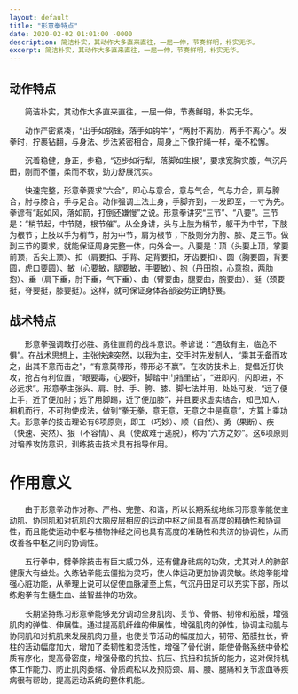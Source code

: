```yaml
---
layout: default
title: "形意拳特点"
date: 2020-02-02 01:01:00 -0000
description: 简洁朴实，其动作大多直来直往，一屈一伸，节奏鲜明，朴实无华。
excerpt: 简洁朴实，其动作大多直来直往，一屈一伸，节奏鲜明，朴实无华。
---
```


## 动作特点

&#8195;&#8195;简洁朴实，其动作大多直来直往，一屈一伸，节奏鲜明，朴实无华。

&#8195;&#8195;动作严密紧凑，“出手如钢锉，落手如钩竿”，“两肘不离肋，两手不离心”。发拳时，拧裹钻翻，与身法、步法紧密相合，周身上下像拧绳一样，毫不松懈。

&#8195;&#8195;沉着稳健，身正，步稳，“迈步如行犁，落脚如生根”，要求宽胸实腹，气沉丹田，刚而不僵，柔而不软，劲力舒展沉实。

&#8195;&#8195;快速完整，形意拳要求“六合”，即心与意合，意与气合，气与力合，肩与胯合，肘与膝合，手与足合。动作强调上法上身，手脚齐到，一发即至，一寸为先。拳谚有“起如风，落如箭，打倒还嫌慢”之说。形意拳讲究“三节”、“八要”。三节是：“梢节起，中节随，根节催”。从全身讲，头与上肢为梢节，躯干为中节，下肢为根节；上肢以手为梢节，肘为中节，肩为根节；下肢则分为胯、膝、足三节。做到三节的要求，就能保证周身完整一体，内外合一。八要是：顶（头要上顶，掌要前顶，舌尖上顶）、扣（肩要扣、手背、足背要扣，牙齿要扣）、圆（胸要圆，背要圆，虎口要圆）、敏（心要敏，腿要敏，手要敏）、抱（丹田抱，心意抱，两肋抱）、垂（肩下垂，肘下垂，气下垂）、曲（臂要曲，腿要曲，腕要曲）、挺（颈要挺，脊要挺，膝要挺）。这样，就可保证身体各部姿势正确舒展。

## 战术特点
&#8195;&#8195;形意拳强调敢打必胜、勇往直前的战斗意识。拳谚说：“遇敌有主，临危不惧”。在战术思想上，主张快速突然，以我为主，交手时先发制人，“乘其无备而攻之，出其不意而击之”，“有意莫带形，带形必不赢”。在攻防技术上，提倡近打快攻，抢占有利位置，“眼要毒，心要奸，脚踏中门裆里钻”，“进即闪，闪即进，不必远求”。形意拳主张头、肩、肘、手、胯、膝、脚七法并用，处处可发，“远了便上手，近了便加肘；远了用脚踢，近了便加膝”，并且要求虚实结合，知己知人，相机而行，不可拘使成法，做到“拳无拳，意无意，无意之中是真意”，方算上乘功夫。形意拳的技击理论有6项原则，即工（巧妙）、顺（自然）、勇（果断）、疾（快速、突然）、狠（不容情）、真（使敌难于逃脱），称为“六方之妙”。这6项原则对培养攻防意识，训练技击技术具有指导作用。

# 作用意义
&#8195;&#8195;由于形意拳动作对称、严格、完整、和谐，所以长期系统地练习形意拳能使主动肌、协同肌和对抗肌的大脑皮层相应的运动中枢之间具有高度的精确性和协调性，而且能使运动中枢与植物神经之间也具有高度的准确性和共济的协调性，从而改善各中枢之间的协调性。

&#8195;&#8195;五行拳中，劈拳除技击有巨大威力外，还有健身祛病的功效，尤其对人的肺部健康大有益处。久练钻拳能去僵拙为灵巧，使人体运动更加协调灵敏。练炮拳能增强心脏功能，从拳理上说可以促使血脉灌至上焦，气沉丹田足可以充实下部，所以练炮拳有生髓生血、益智益神的功效。

&#8195;&#8195;长期坚持练习形意拳能够充分调动全身肌肉、关节、骨骼、韧带和筋膜，增强肌肉的弹性、伸展性。通过提高肌纤维的伸展性，增强肌肉的弹性，协调主动肌与协同肌和对抗肌来发展肌肉力量，也使关节活动的幅度加大，韧带、筋膜拉长，脊柱的活动幅度加大，增加了柔韧性和灵活性，增强了骨代谢，能使骨骼系统中骨松质有序化，提高骨密度，增强骨骼的抗拉、抗压、抗扭和抗折的能力，这对保持机体工作能力、防止肌肉萎缩、骨质疏松以及预防颈、肩、腰、腿痛和关节淤血等疾病很有帮助，提高运动系统的整体机能。
